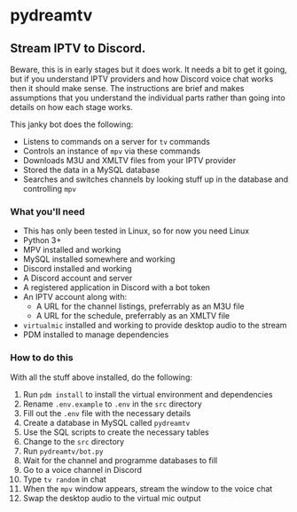 # pydreamtv

## Stream IPTV to Discord.

Beware, this is in early stages but it does work. It needs a bit to get it going, but if you understand IPTV providers and how Discord voice chat works then it should make sense. The instructions are brief and makes assumptions that you understand the individual parts rather than going into details on how each stage works.

This janky bot does the following:

* Listens to commands on a server for `tv` commands
* Controls an instance of `mpv` via these commands
* Downloads M3U and XMLTV files from your IPTV provider
* Stored the data in a MySQL database
* Searches and switches channels by looking stuff up in the database and controlling `mpv`

### What you'll need

* This has only been tested in Linux, so for now you need Linux
* Python 3+
* MPV installed and working
* MySQL installed somewhere and working
* Discord installed and working
* A Discord account and server
* A registered application in Discord with a bot token
* An IPTV account along with:
    * A URL for the channel listings, preferrably as an M3U file
    * A URL for the schedule, preferrably as an XMLTV file
* `virtualmic` installed and working to provide desktop audio to the stream
* PDM installed to manage dependencies

### How to do this

With all the stuff above installed, do the following:

1. Run `pdm install` to install the virtual environment and dependencies
2. Rename `.env.example` to `.env` in the `src` directory
3. Fill out the `.env` file with the necessary details
4. Create a database in MySQL called `pydreamtv`
5. Use the SQL scripts to create the necessary tables
6. Change to the `src` directory
7. Run `pydreamtv/bot.py`
8. Wait for the channel and programme databases to fill
9. Go to a voice channel in Discord
10. Type `tv random` in chat
11. When the `mpv` window appears, stream the window to the voice chat
12. Swap the desktop audio to the virtual mic output
